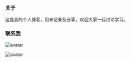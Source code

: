 ### 关于

这是我的个人博客，用来记录及分享，欢迎大家一起讨论学习。


### 联系我

![avatar](http://blogdata.zhaolibin.com/wechat/wechat_myqtdbj.jpg)

![avatar](http://blogdata.zhaolibin.com/wechat/wechat.jpg)
